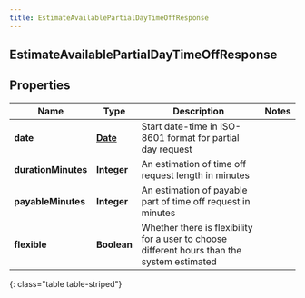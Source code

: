 ```yaml
---
title: EstimateAvailablePartialDayTimeOffResponse
---
```

## EstimateAvailablePartialDayTimeOffResponse


## Properties

| Name | Type | Description | Notes |
| ------------ | ------------- | ------------- | ------------- |
| **date** | <!----><!---->[**Date**](Date.html)<!----> | Start date-time in ISO-8601 format for partial day request |  |
| **durationMinutes** | <!----><!---->**Integer**<!----> | An estimation of time off request length in minutes |  |
| **payableMinutes** | <!----><!---->**Integer**<!----> | An estimation of payable part of time off request in minutes |  |
| **flexible** | <!----><!---->**Boolean**<!----> | Whether there is flexibility for a user to choose different hours than the system estimated |  |
{: class="table table-striped"}



